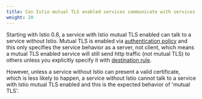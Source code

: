 ```yaml
---
title: Can Istio mutual TLS enabled services communicate with services without Istio?
weight: 20
---
```

Starting with Istio 0.8, a service with Istio mutual TLS enabled can talk to a service without Istio. Mutual TLS is enabled via [authentication policy](/docs/concepts/security/authn-policy/) and this only specifies the service behavior as a server, not client, which means a mutual TLS enabled service will still send http traffic (not mutual TLS) to others unless you explicitly specify it with [destination rule](/docs/reference/config/istio.networking.v1alpha3/#DestinationRule).

However, unless a service without Istio can present a valid certificate, which is less likely to happen, a service without Istio cannot talk to a service with Istio mutual TLS enabled and this is the expected behavior of 'mutual TLS'.
